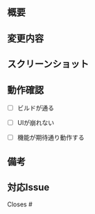## 概要
<!-- このPRの目的や変更内容を簡潔に書いてください -->



## 変更内容
<!-- 主な修正点や追加点を簡潔にまとめてください -->


## スクリーンショット
<!-- UI変更がある場合はここに貼ってください -->




## 動作確認
<!-- 確認した端末・OS・挙動などを記載してください -->
- [ ] ビルドが通る
- [ ] UIが崩れない
- [ ] 機能が期待通り動作する


## 備考
<!-- レビュー時に伝えておきたい補足や注意点があれば記載してください -->

## 対応Issue
<!-- 関連するIssue番号を記載してください（例：#1） -->
Closes #
